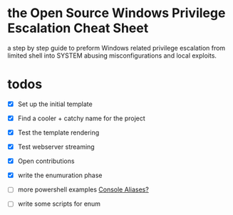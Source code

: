 # the Open Source Windows Privilege Escalation Cheat Sheet 
a step by step guide to preform Windows related privilege escalation from limited shell into SYSTEM abusing misconfigurations and local exploits.

# todos
- [x] Set up the initial  template
- [x] Find a cooler + catchy name for the project
- [x] Test the template rendering
- [x] Test webserver streaming
- [x] Open contributions
- [x] write the enumuration phase
- [ ] more powershell examples [Console Aliases?](https://msdn.microsoft.com/en-us/library/windows/desktop/ms682057(v=vs.85).aspx) 
- [ ] write some scripts for enum

